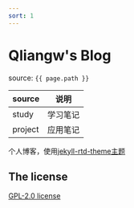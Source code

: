 ```yaml
---
sort: 1
---
```


# Qliangw's Blog

source: `{{ page.path }}`



| source          | 说明                                                     |
| --------------- | -------------------------------------------------------------- |
| study | 学习笔记 |
|project|应用笔记|



个人博客，使用[jekyll-rtd-theme主题](https://github.com/rundocs/jekyll-rtd-theme)



## The license



[ GPL-2.0 license](https://github.com/Qliangw/qliangw.github.io/blob/main/LICENSE)
